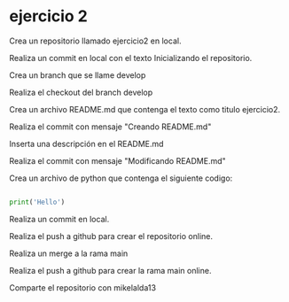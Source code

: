 # ejercicio 2


Crea un repositorio llamado ejercicio2 en local.

Realiza un commit en local con el texto Inicializando el repositorio.

Crea un branch que se llame develop

Realiza el checkout del branch develop

Crea un archivo README.md que contenga el texto como titulo ejercicio2.

Realiza el commit con mensaje "Creando README.md"

Inserta una descripción en el README.md

Realiza el commit con mensaje "Modificando README.md"

Crea un archivo de python que contenga el siguiente codigo:

```python

print('Hello')
```

Realiza un commit en local.

Realiza el push a github para crear el repositorio online.

Realiza un merge a la rama main

Realiza el push a github para crear la rama main online.

Comparte el repositorio con mikelalda13
